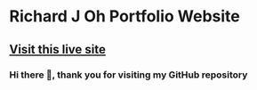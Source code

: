 # Richard J Oh Portfolio Website

## [Visit this live site](https)

### Hi there 👋, thank you for visiting my GitHub repository
